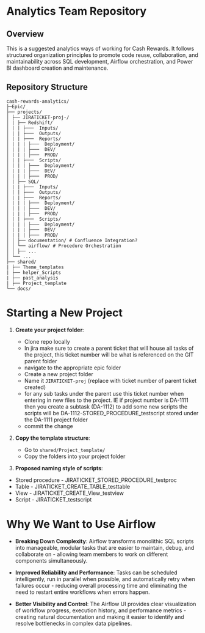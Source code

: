# Analytics Team Repository

## Overview
This is a suggested analytics ways of working for Cash Rewards. It follows structured organization principles to promote code reuse, collaboration, and maintainability across SQL development, Airflow orchestration, and Power BI dashboard creation and maintenance.

## Repository Structure
```
cash-rewards-analytics/
├─Epic/
├── projects/
│ ├── JIRATICKET-proj-/
│ | ├── Redshift/
│ | | ├───  Inputs/
│ | | ├───  Outputs/
│ | | ├───  Reports/
│ | | | ├───  Deployment/
│ | | | ├───  DEV/
│ | | | ├───  PROD/
│ | | ├───  Scripts/
│ | | | ├───  Deployment/
│ | | | ├───  DEV/
│ | | | ├───  PROD/
│ | ├── SQL/
│ | | ├───  Inputs/
│ | | ├───  Outputs/
│ | | ├───  Reports/
│ | | | ├───  Deployment/
│ | | | ├───  DEV/
│ | | | ├───  PROD/
│ | | ├───  Scripts/
│ | | | ├───  Deployment/
│ | | | ├───  DEV/
│ | | | ├───  PROD/
│ │ ├── documentation/ # Confluence Integration?
│ │ └── airflow/ # Procedure Orchestration
│ │ ├── ...
│ └── ...
├── shared/
| ├── Theme_templates
| ├── helper_Scripts
| ├── past_analysis
| ├── Project_template
└── docs/
```

# Starting a New Project
1. **Create your project folder**:
   - Clone repo locally
   - In jira make sure to create a parent ticket that will house all tasks of the project, this ticket number will be what is referenced on the GIT parent folder
   - navigate to the appropriate epic folder 
   - Create a new project folder
   - Name it `JIRATICKET-proj` (replace with ticket number of parent ticket created)
   - for any sub tasks under the parent use this ticket number when entering in new files to the project. IE if project number is DA-1111 then you create a subtask (DA-1112) to add some new scripts the scripts will be DA-1112-STORED_PROCEDURE_testscript stored under the DA-1111 project folder 
   - commit the change

2. **Copy the template structure**:
   - Go to `shared/Project_template/`
   - Copy the folders into your project folder 

3.  **Proposed naming style of scripts**:
   - Stored procedure - JIRATICKET_STORED_PROCEDURE_testproc
   - Table  - JIRATICKET_CREATE_TABLE_testtable
   - View  - JIRATICKET_CREATE_View_testview
   - Script - JIRATICKET_testscript
   

# Why We Want to Use Airflow

* **Breaking Down Complexity**: Airflow transforms monolithic SQL scripts into manageable, modular tasks that are easier to maintain, debug, and collaborate on - allowing team members to work on different components simultaneously.

* **Improved Reliability and Performance**: Tasks can be scheduled intelligently, run in parallel when possible, and automatically retry when failures occur - reducing overall processing time and eliminating the need to restart entire workflows when errors happen.

* **Better Visibility and Control**: The Airflow UI provides clear visualization of workflow progress, execution history, and performance metrics - creating natural documentation and making it easier to identify and resolve bottlenecks in complex data pipelines.

